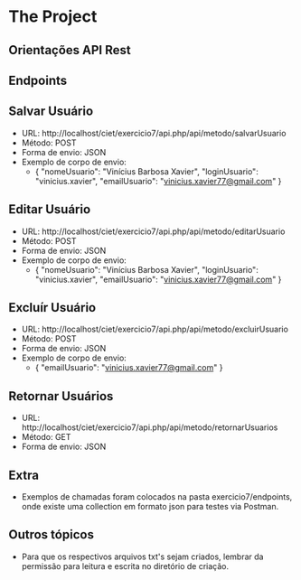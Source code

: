 # The Project
## Orientações API Rest

## Endpoints

## Salvar Usuário
 - URL: http://localhost/ciet/exercicio7/api.php/api/metodo/salvarUsuario
 - Método: POST
 - Forma de envio: JSON
 - Exemplo de corpo de envio:
    - {
    "nomeUsuario": "Vinícius Barbosa Xavier",
    "loginUsuario": "vinicius.xavier",
    "emailUsuario": "vinicius.xavier77@gmail.com"
     }
     
 ## Editar Usuário
 - URL: http://localhost/ciet/exercicio7/api.php/api/metodo/editarUsuario
 - Método: POST
 - Forma de envio: JSON
 - Exemplo de corpo de envio:
    - {
    "nomeUsuario": "Vinícius Barbosa Xavier",
    "loginUsuario": "vinicius.xavier",
    "emailUsuario": "vinicius.xavier77@gmail.com"
     }
     
  ## Excluír Usuário
 - URL: http://localhost/ciet/exercicio7/api.php/api/metodo/excluirUsuario
 - Método: POST
 - Forma de envio: JSON
 - Exemplo de corpo de envio:
    - {
    "emailUsuario": "vinicius.xavier77@gmail.com"
     }
     
  ## Retornar Usuários
 - URL: http://localhost/ciet/exercicio7/api.php/api/metodo/retornarUsuarios
 - Método: GET
 - Forma de envio: JSON
 
 ## Extra
 - Exemplos de chamadas foram colocados na pasta exercicio7/endpoints, onde existe uma collection em formato json para testes via Postman.
 
## Outros tópicos
 - Para que os respectivos arquivos txt's sejam criados, lembrar da permissão para leitura e escrita no diretório de criação.
